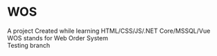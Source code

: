 # WOS
A project Created while learning HTML/CSS/JS/.NET Core/MSSQL/Vue  
WOS stands for Web Order System  
Testing branch  
